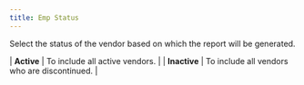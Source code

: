 ```yaml
---
title: Emp Status
---
```



Select the status of the vendor based on which the report will be generated.


| **Active** | To include all active vendors. |
| **Inactive** | To include all vendors who are discontinued. |

